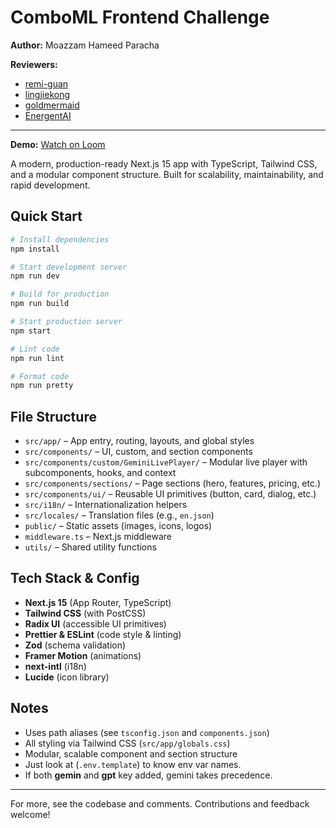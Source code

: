 # ComboML Frontend Challenge

**Author:** Moazzam Hameed Paracha

**Reviewers:**

- [remi-guan](https://github.com/remi-guan)
- [lingjiekong](https://github.com/lingjiekong)
- [goldmermaid](https://github.com/goldmermaid)
- [EnergentAI](https://github.com/EnergentAI)

---

**Demo:** [Watch on Loom](https://www.loom.com/share/f21b54de93814323bd3db9d95f5773a4?sid=a23fc831-940a-479c-80da-e01e95f5ccd7)

A modern, production-ready Next.js 15 app with TypeScript, Tailwind CSS, and a modular component structure. Built for scalability, maintainability, and rapid development.

## Quick Start

```bash
# Install dependencies
npm install

# Start development server
npm run dev

# Build for production
npm run build

# Start production server
npm start

# Lint code
npm run lint

# Format code
npm run pretty
```

## File Structure

- `src/app/` – App entry, routing, layouts, and global styles
- `src/components/` – UI, custom, and section components
- `src/components/custom/GeminiLivePlayer/` – Modular live player with subcomponents, hooks, and context
- `src/components/sections/` – Page sections (hero, features, pricing, etc.)
- `src/components/ui/` – Reusable UI primitives (button, card, dialog, etc.)
- `src/i18n/` – Internationalization helpers
- `src/locales/` – Translation files (e.g., `en.json`)
- `public/` – Static assets (images, icons, logos)
- `middleware.ts` – Next.js middleware
- `utils/` – Shared utility functions

## Tech Stack & Config

- **Next.js 15** (App Router, TypeScript)
- **Tailwind CSS** (with PostCSS)
- **Radix UI** (accessible UI primitives)
- **Prettier & ESLint** (code style & linting)
- **Zod** (schema validation)
- **Framer Motion** (animations)
- **next-intl** (i18n)
- **Lucide** (icon library)

## Notes

- Uses path aliases (see `tsconfig.json` and `components.json`)
- All styling via Tailwind CSS (`src/app/globals.css`)
- Modular, scalable component and section structure
- Just look at (`.env.template`) to know env var names.
- If both **gemin** and **gpt** key added, gemini takes precedence.

---

For more, see the codebase and comments. Contributions and feedback welcome!
